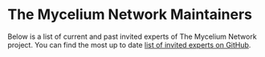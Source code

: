 # The Mycelium Network Maintainers

Below is a list of current and past invited experts of The Mycelium Network project. You can find the most up to date [list of invited experts on GitHub](https://github.com/orgs/The-Mycelium-Network/teams/mycelium-network-maintainers).
